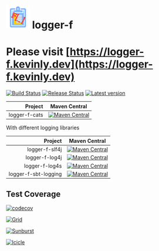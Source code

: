 # ![LoggerF Logo](https://raw.githubusercontent.com/Kevin-Lee/logger-f/main/website/static/img/logger-f-logo-64x64.png) logger-f

# Please visit [https://logger-f.kevinly.dev](https://logger-f.kevinly.dev)

[![Build Status](https://github.com/Kevin-Lee/logger-f/workflows/Build-All/badge.svg)](https://github.com/Kevin-Lee/logger-f/actions?workflow=Build-All)
[![Release Status](https://github.com/Kevin-Lee/logger-f/workflows/Release/badge.svg)](https://github.com/Kevin-Lee/logger-f/actions?workflow=Release)
[![Latest version](https://index.scala-lang.org/kevin-lee/logger-f/latest.svg)](https://index.scala-lang.org/kevin-lee/logger-f)


|              Project | Maven Central                                                                                                                                                                                 |
|---------------------:|-----------------------------------------------------------------------------------------------------------------------------------------------------------------------------------------------|
|        logger-f-cats | [![Maven Central](https://maven-badges.herokuapp.com/maven-central/io.kevinlee/logger-f-cats_2.13/badge.svg)](https://search.maven.org/artifact/io.kevinlee/logger-f-cats_2.13)              |


With different logging libraries

|              Project | Maven Central                                                                                                                                                                                 |
|---------------------:|-----------------------------------------------------------------------------------------------------------------------------------------------------------------------------------------------|
|       logger-f-slf4j | [![Maven Central](https://maven-badges.herokuapp.com/maven-central/io.kevinlee/logger-f-slf4j_2.13/badge.svg)](https://search.maven.org/artifact/io.kevinlee/logger-f-slf4j_2.13)             |
|       logger-f-log4j | [![Maven Central](https://maven-badges.herokuapp.com/maven-central/io.kevinlee/logger-f-log4j_2.13/badge.svg)](https://search.maven.org/artifact/io.kevinlee/logger-f-log4j_2.13)             |
|       logger-f-log4s | [![Maven Central](https://maven-badges.herokuapp.com/maven-central/io.kevinlee/logger-f-log4s_2.13/badge.svg)](https://search.maven.org/artifact/io.kevinlee/logger-f-log4s_2.13)             |
| logger-f-sbt-logging | [![Maven Central](https://maven-badges.herokuapp.com/maven-central/io.kevinlee/logger-f-sbt-logging_2.13/badge.svg)](https://search.maven.org/artifact/io.kevinlee/logger-f-sbt-logging_2.13) |


## Test Coverage

[![codecov](https://codecov.io/gh/Kevin-Lee/logger-f/branch/main/graph/badge.svg?token=85VKQO5X3D)](https://codecov.io/gh/Kevin-Lee/logger-f)

[![Grid](https://codecov.io/gh/Kevin-Lee/logger-f/branch/main/graphs/tree.svg?token=85VKQO5X3D)](https://app.codecov.io/gh/Kevin-Lee/logger-f)

[![Sunburst](https://codecov.io/gh/Kevin-Lee/logger-f/branch/main/graphs/sunburst.svg?token=85VKQO5X3D)](https://app.codecov.io/gh/Kevin-Lee/logger-f)

[![Icicle](https://codecov.io/gh/Kevin-Lee/logger-f/branch/main/graphs/icicle.svg?token=85VKQO5X3D)](https://app.codecov.io/gh/Kevin-Lee/logger-f)
